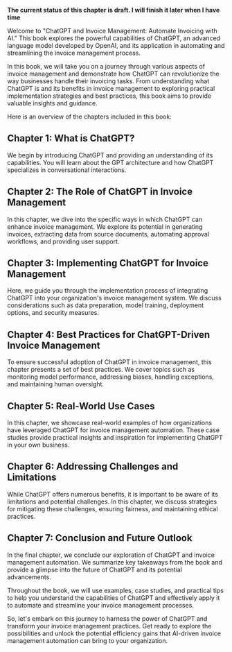 **The current status of this chapter is draft. I will finish it later when I have time**

Welcome to "ChatGPT and Invoice Management: Automate Invoicing with AI." This book explores the powerful capabilities of ChatGPT, an advanced language model developed by OpenAI, and its application in automating and streamlining the invoice management process.

In this book, we will take you on a journey through various aspects of invoice management and demonstrate how ChatGPT can revolutionize the way businesses handle their invoicing tasks. From understanding what ChatGPT is and its benefits in invoice management to exploring practical implementation strategies and best practices, this book aims to provide valuable insights and guidance.

Here is an overview of the chapters included in this book:

Chapter 1: What is ChatGPT?
---------------------------

We begin by introducing ChatGPT and providing an understanding of its capabilities. You will learn about the GPT architecture and how ChatGPT specializes in conversational interactions.

Chapter 2: The Role of ChatGPT in Invoice Management
----------------------------------------------------

In this chapter, we dive into the specific ways in which ChatGPT can enhance invoice management. We explore its potential in generating invoices, extracting data from source documents, automating approval workflows, and providing user support.

Chapter 3: Implementing ChatGPT for Invoice Management
------------------------------------------------------

Here, we guide you through the implementation process of integrating ChatGPT into your organization's invoice management system. We discuss considerations such as data preparation, model training, deployment options, and security measures.

Chapter 4: Best Practices for ChatGPT-Driven Invoice Management
---------------------------------------------------------------

To ensure successful adoption of ChatGPT in invoice management, this chapter presents a set of best practices. We cover topics such as monitoring model performance, addressing biases, handling exceptions, and maintaining human oversight.

Chapter 5: Real-World Use Cases
-------------------------------

In this chapter, we showcase real-world examples of how organizations have leveraged ChatGPT for invoice management automation. These case studies provide practical insights and inspiration for implementing ChatGPT in your own business.

Chapter 6: Addressing Challenges and Limitations
------------------------------------------------

While ChatGPT offers numerous benefits, it is important to be aware of its limitations and potential challenges. In this chapter, we discuss strategies for mitigating these challenges, ensuring fairness, and maintaining ethical practices.

Chapter 7: Conclusion and Future Outlook
----------------------------------------

In the final chapter, we conclude our exploration of ChatGPT and invoice management automation. We summarize key takeaways from the book and provide a glimpse into the future of ChatGPT and its potential advancements.

Throughout the book, we will use examples, case studies, and practical tips to help you understand the capabilities of ChatGPT and effectively apply it to automate and streamline your invoice management processes.

So, let's embark on this journey to harness the power of ChatGPT and transform your invoice management practices. Get ready to explore the possibilities and unlock the potential efficiency gains that AI-driven invoice management automation can bring to your organization.
